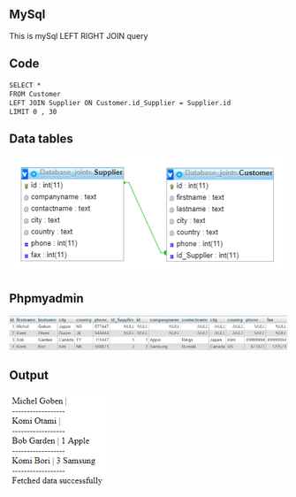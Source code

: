 ## MySql
This is mySql LEFT RIGHT JOIN query

## Code
```
SELECT * 
FROM Customer
LEFT JOIN Supplier ON Customer.id_Supplier = Supplier.id
LIMIT 0 , 30
```
## Data tables
![Screenshot](datamodel.png)

## Phpmyadmin
![Screenshot](phpmyadmin.png)


## Output
![Screenshot](conPrint.png)

